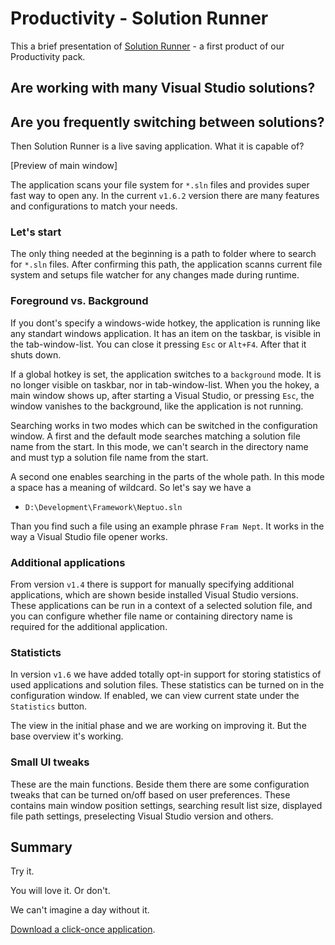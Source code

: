 # Productivity - Solution Runner

This a brief presentation of [Solution Runner](http://www.neptuo.com/product/desktop/solutionrunner) - a first product of our Productivity pack.

## Are working with many Visual Studio solutions? 

## Are you frequently switching between solutions?

Then Solution Runner is a live saving application. What it is capable of?

[Preview of main window]

The application scans your file system for `*.sln` files and provides super fast way to open any. In the current `v1.6.2` version there are many features and configurations to match your needs.

### Let's start

The only thing needed at the beginning is a path to folder where to search for `*.sln` files. After confirming this path, the application scanns current file system and setups file watcher for any changes made during runtime.

### Foreground vs. Background

If you dont's specify a windows-wide hotkey, the application is running like any standart windows application. It has an item on the taskbar, is visible in the tab-window-list. You can close it pressing `Esc` or `Alt+F4`. After that it shuts down.

If a global hotkey is set, the application switches to a `background` mode. It is no longer visible on taskbar, nor in tab-window-list. When you the hokey, a main window shows up, after starting a Visual Studio, or pressing `Esc`, the window vanishes to the background, like the application is not running.

Searching works in two modes which can be switched in the configuration window. A first and the default mode searches matching a solution file name from the start. In this mode, we can't search in the directory name and must typ a solution file name from the start.

A second one enables searching in the parts of the whole path. In this mode a space has a meaning of wildcard. So let's say we have a

- `D:\Development\Framework\Neptuo.sln`

Than you find such a file using an example phrase `Fram Nept`. It works in the way a Visual Studio file opener works.

### Additional applications

From version `v1.4` there is support for manually specifying additional applications, which are shown beside installed Visual Studio versions. These applications can be run in a context of a selected solution file, and you can configure whether file name or containing directory name is required for the additional application.

### Statisticts

In version `v1.6` we have added totally opt-in support for storing statistics of used applications and solution files. These statistics can be turned on in the configuration window. If enabled, we can view current state under the `Statistics` button.

The view in the initial phase and we are working on improving it. But the base overview it's working.

### Small UI tweaks

These are the main functions. Beside them there are some configuration tweaks that can be turned on/off based on user preferences. These contains main window position settings, searching result list size, displayed file path settings, preselecting Visual Studio version and others.

## Summary

Try it. 

You will love it. Or don't. 

We can't imagine a day without it.

[Download a click-once application](http://www.neptuo.com/product/desktop/solutionrunner).
